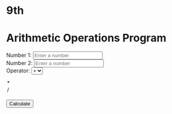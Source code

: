 # 9th

<!DOCTYPE html> 
<html> 
<head> 
  <title>Arithmetic Operations Program</title> 
  <script> 
    function performOperation(num1, num2, operator) { 
      var result; 
 
      switch (operator) { 
        case '+': 
          result = num1 + num2; 
          break; 
        case '-': 
          result = num1 - num2; 
          break; 
        case '*': 
          result = num1 * num2; 
          break; 
        case '/': 
          result = num1 / num2; 
          break; 
        default: 
          result = 'Invalid operator.'; 
          break; 
      } 
 
      return result; 
    } 
 
    function calculate() { 
      var num1 = parseFloat(document.getElementById('num1').value); 
      var num2 = parseFloat(document.getElementById('num2').value); 
      var operator = document.getElementById('operator').value; 
      var output = document.getElementById('output'); 
 
      if (isNaN(num1) || isNaN(num2)) { 
        output.innerHTML = 'Invalid input. Please enter valid numbers.'; 
      } else { 
        var result = performOperation(num1, num2, operator); 
        output.innerHTML = 'Result: ' + result; 
      } 
    } 
  </script> 
</head> 
<body> 
  <h1>Arithmetic Operations Program</h1> 
 
  <label for="num1">Number 1:</label> 
  <input type="number" id="num1" placeholder="Enter a number"> 
  <br> 
  <label for="num2">Number 2:</label> 
  <input type="number" id="num2" placeholder="Enter a number"> 
  <br> 
  <label for="operator">Operator:</label> 
  <select id="operator"> 
    <option value="+">+</option> 
    <option value="-">-</option> 
<option value="*">*</option> 
<option value="/">/</option> 
</select> 
<br> 
<button onclick="calculate()">Calculate</button> 
<p id="output"></p> 
</body> 
</html> 
